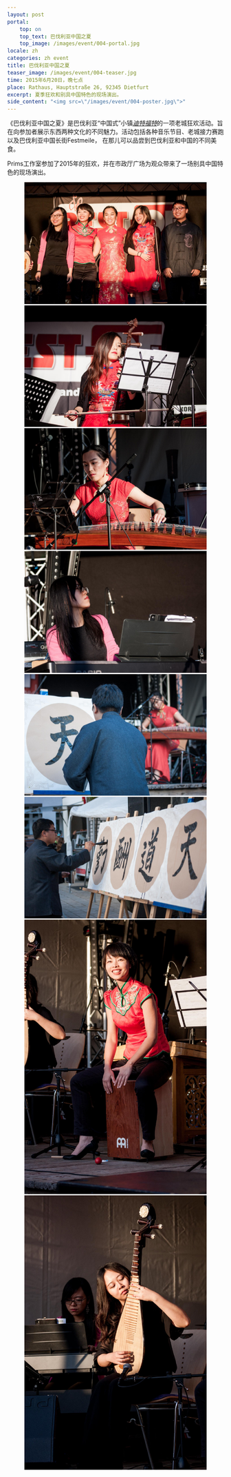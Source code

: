 ```yaml
---
layout: post
portal:
    top: on
    top_text: 巴伐利亚中国之夏
    top_image: /images/event/004-portal.jpg
locale: zh
categories: zh event
title: 巴伐利亚中国之夏
teaser_image: /images/event/004-teaser.jpg
time: 2015年6月20日，晚七点
place: Rathaus, Hauptstraße 26, 92345 Dietfurt
excerpt: 夏季狂欢和别具中国特色的现场演出。
side_content: "<img src=\"/images/event/004-poster.jpg\">"
---
```


《巴伐利亚中国之夏》是巴伐利亚“中国式”小镇<a href="http://zh.wikipedia.org/wiki/%E8%BF%AA%E7%89%B9%E7%A6%8F%E7%89%B9" target="_blank"><em>迪特福特</em></a>的一项老城狂欢活动。旨在向参加者展示东西两种文化的不同魅力。活动包括各种音乐节目、老城接力赛跑以及巴伐利亚中国长街Festmeile，
在那儿可以品尝到巴伐利亚和中国的不同美食。

Prims工作室参加了2015年的狂欢，并在市政厅广场为观众带来了一场别具中国特色的现场演出。

<figure class="col-two">
    <a class="ln-gallery" href="/images/event/004-live-photo-01.jpg"><img src="/images/event/004-live-photo-01.jpg"></a>
    <a class="ln-gallery" href="/images/event/004-live-photo-02.jpg"><img src="/images/event/004-live-photo-02.jpg"></a>
    <a class="ln-gallery" href="/images/event/004-live-photo-03.jpg"><img src="/images/event/004-live-photo-03.jpg"></a>
    <a class="ln-gallery" href="/images/event/004-live-photo-04.jpg"><img src="/images/event/004-live-photo-04.jpg"></a>
    <a class="ln-gallery" href="/images/event/004-live-photo-05.jpg"><img src="/images/event/004-live-photo-05.jpg"></a>
    <a class="ln-gallery" href="/images/event/004-live-photo-06.jpg"><img src="/images/event/004-live-photo-06.jpg"></a>
    <a class="ln-gallery" href="/images/event/004-live-photo-07.jpg"><img src="/images/event/004-live-photo-07.jpg"></a>
    <a class="ln-gallery" href="/images/event/004-live-photo-08.jpg"><img src="/images/event/004-live-photo-08.jpg"></a>
</figure>
